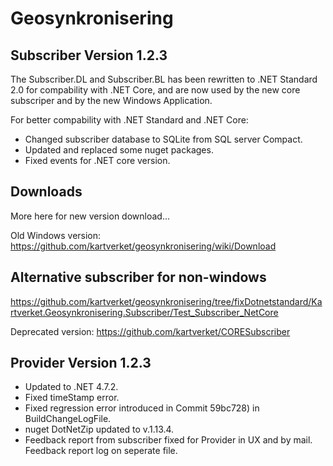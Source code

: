 # Geosynkronisering

## Subscriber Version 1.2.3
The Subscriber.DL and Subscriber.BL has been rewritten to .NET Standard 2.0 for compability with .NET Core,
and are now used by the new core subscriper and by the new Windows Application.

For better compability with .NET Standard and .NET Core:
- Changed subscriber database to SQLite from SQL server Compact.
- Updated and replaced some nuget packages.
- Fixed events for .NET core version.



## Downloads
More here for new version download...

Old Windows version:
https://github.com/kartverket/geosynkronisering/wiki/Download

## Alternative subscriber for non-windows
https://github.com/kartverket/geosynkronisering/tree/fixDotnetstandard/Kartverket.Geosynkronisering.Subscriber/Test_Subscriber_NetCore

Deprecated version: https://github.com/kartverket/CORESubscriber

## Provider Version 1.2.3
- Updated to .NET 4.7.2.
- Fixed timeStamp error.
- Fixed regression error introduced in Commit 59bc728) in BuildChangeLogFile.
- nuget DotNetZip updated to v.1.13.4.
- Feedback report from subscriber fixed for Provider in UX and by mail. Feedback report log on seperate file.
